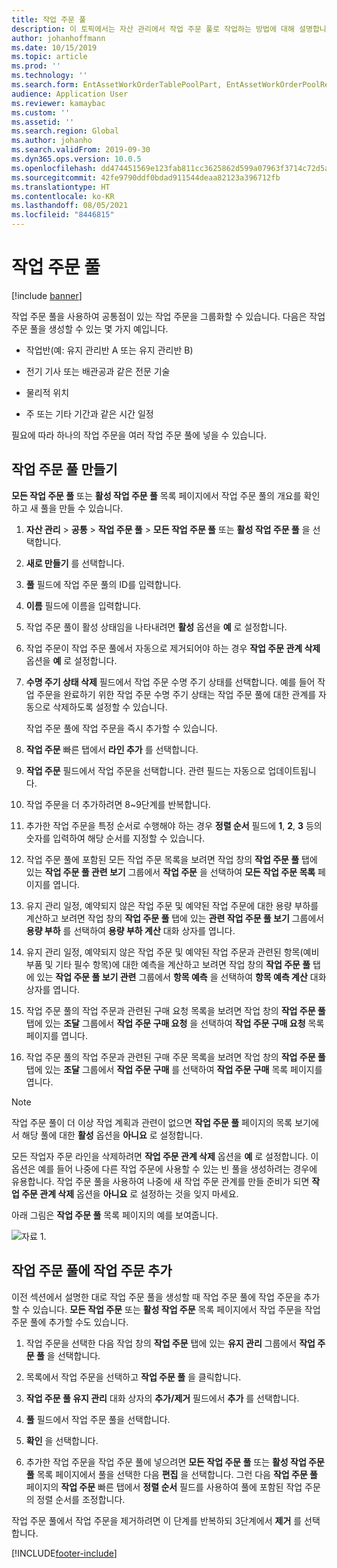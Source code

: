 ```yaml
---
title: 작업 주문 풀
description: 이 토픽에서는 자산 관리에서 작업 주문 풀로 작업하는 방법에 대해 설명합니다.
author: johanhoffmann
ms.date: 10/15/2019
ms.topic: article
ms.prod: ''
ms.technology: ''
ms.search.form: EntAssetWorkOrderTablePoolPart, EntAssetWorkOrderPoolReferenceInfoPart, EntAssetWorkOrderPool, EntAssetWorkOrderPoolPreviewPart
audience: Application User
ms.reviewer: kamaybac
ms.custom: ''
ms.assetid: ''
ms.search.region: Global
ms.author: johanho
ms.search.validFrom: 2019-09-30
ms.dyn365.ops.version: 10.0.5
ms.openlocfilehash: dd474451569e123fab811cc3625862d599a07963f3714c72d5a724ffd052983e
ms.sourcegitcommit: 42fe9790ddf0bdad911544deaa82123a396712fb
ms.translationtype: HT
ms.contentlocale: ko-KR
ms.lasthandoff: 08/05/2021
ms.locfileid: "8446815"
---
```

# <a name="work-order-pools"></a>작업 주문 풀

[!include [banner](../../includes/banner.md)]


작업 주문 풀을 사용하여 공통점이 있는 작업 주문을 그룹화할 수 있습니다. 다음은 작업 주문 풀을 생성할 수 있는 몇 가지 예입니다.

- 작업반(예: 유지 관리반 A 또는 유지 관리반 B)  

- 전기 기사 또는 배관공과 같은 전문 기술  

- 물리적 위치  

- 주 또는 기타 기간과 같은 시간 일정  

필요에 따라 하나의 작업 주문을 여러 작업 주문 풀에 넣을 수 있습니다.


## <a name="create-a-work-order-pool"></a>작업 주문 풀 만들기

**모든 작업 주문 풀** 또는 **활성 작업 주문 풀** 목록 페이지에서 작업 주문 풀의 개요를 확인하고 새 풀을 만들 수 있습니다.

1. **자산 관리** > **공통** > **작업 주문 풀** > **모든 작업 주문 풀** 또는 **활성 작업 주문 풀** 을 선택합니다.

2. **새로 만들기** 를 선택합니다.

3. **풀** 필드에 작업 주문 풀의 ID를 입력합니다.

4. **이름** 필드에 이름을 입력합니다.

5. 작업 주문 풀이 활성 상태임을 나타내려면 **활성** 옵션을 **예** 로 설정합니다.

6. 작업 주문이 작업 주문 풀에서 자동으로 제거되어야 하는 경우 **작업 주문 관계 삭제** 옵션을 **예** 로 설정합니다.

7. **수명 주기 상태 삭제** 필드에서 작업 주문 수명 주기 상태를 선택합니다. 예를 들어 작업 주문을 완료하기 위한 작업 주문 수명 주기 상태는 작업 주문 풀에 대한 관계를 자동으로 삭제하도록 설정할 수 있습니다.

    작업 주문 풀에 작업 주문을 즉시 추가할 수 있습니다.

8. **작업 주문** 빠른 탭에서 **라인 추가** 를 선택합니다.

9. **작업 주문** 필드에서 작업 주문을 선택합니다. 관련 필드는 자동으로 업데이트됩니다.

10. 작업 주문을 더 추가하려면 8~9단계를 반복합니다.

11. 추가한 작업 주문을 특정 순서로 수행해야 하는 경우 **정렬 순서** 필드에 **1**, **2**, **3** 등의 숫자를 입력하여 해당 순서를 지정할 수 있습니다.

12. 작업 주문 풀에 포함된 모든 작업 주문 목록을 보려면 작업 창의 **작업 주문 풀** 탭에 있는 **작업 주문 풀 관련 보기** 그룹에서 **작업 주문** 을 선택하여 **모든 작업 주문 목록** 페이지를 엽니다.

13. 유지 관리 일정, 예약되지 않은 작업 주문 및 예약된 작업 주문에 대한 용량 부하를 계산하고 보려면 작업 창의 **작업 주문 풀** 탭에 있는 **관련 작업 주문 풀 보기** 그룹에서 **용량 부하** 를 선택하여 **용량 부하 계산** 대화 상자를 엽니다.

14. 유지 관리 일정, 예약되지 않은 작업 주문 및 예약된 작업 주문과 관련된 항목(예비 부품 및 기타 필수 항목)에 대한 예측을 계산하고 보려면 작업 창의 **작업 주문 풀** 탭에 있는 **작업 주문 풀 보기 관련** 그룹에서 **항목 예측** 을 선택하여 **항목 예측 계산** 대화 상자를 엽니다.

15. 작업 주문 풀의 작업 주문과 관련된 구매 요청 목록을 보려면 작업 창의 **작업 주문 풀** 탭에 있는 **조달** 그룹에서 **작업 주문 구매 요청** 을 선택하여 **작업 주문 구매 요청** 목록 페이지를 엽니다.

16. 작업 주문 풀의 작업 주문과 관련된 구매 주문 목록을 보려면 작업 창의 **작업 주문 풀** 탭에 있는 **조달** 그룹에서 **작업 주문 구매** 를 선택하여 **작업 주문 구매** 목록 페이지를 엽니다.

>[!NOTE]
>작업 주문 풀이 더 이상 작업 계획과 관련이 없으면 **작업 주문 풀** 페이지의 목록 보기에서 해당 풀에 대한 **활성** 옵션을 **아니요** 로 설정합니다.

모든 작업자 주문 라인을 삭제하려면 **작업 주문 관계 삭제** 옵션을 **예** 로 설정합니다. 이 옵션은 예를 들어 나중에 다른 작업 주문에 사용할 수 있는 빈 풀을 생성하려는 경우에 유용합니다. 작업 주문 풀을 사용하여 나중에 새 작업 주문 관계를 만들 준비가 되면 **작업 주문 관계 삭제** 옵션을 **아니요** 로 설정하는 것을 잊지 마세요.

아래 그림은 **작업 주문 풀** 목록 페이지의 예를 보여줍니다.

![자료 1.](media/22-work-orders.png)


## <a name="add-a-work-order-to-a-work-order-pool"></a>작업 주문 풀에 작업 주문 추가

이전 섹션에서 설명한 대로 작업 주문 풀을 생성할 때 작업 주문 풀에 작업 주문을 추가할 수 있습니다. **모든 작업 주문** 또는 **활성 작업 주문** 목록 페이지에서 작업 주문을 작업 주문 풀에 추가할 수도 있습니다.

1. 작업 주문을 선택한 다음 작업 창의 **작업 주문** 탭에 있는 **유지 관리** 그룹에서 **작업 주문 풀** 을 선택합니다.

2. 목록에서 작업 주문을 선택하고 **작업 주문 풀** 을 클릭합니다.

3. **작업 주문 풀 유지 관리** 대화 상자의 **추가/제거** 필드에서 **추가** 를 선택합니다.

4. **풀** 필드에서 작업 주문 풀을 선택합니다.

5. **확인** 을 선택합니다.

6. 추가한 작업 주문을 작업 주문 풀에 넣으려면 **모든 작업 주문 풀** 또는 **활성 작업 주문 풀** 목록 페이지에서 풀을 선택한 다음 **편집** 을 선택합니다. 그런 다음 **작업 주문 풀** 페이지의 **작업 주문** 빠른 탭에서 **정렬 순서** 필드를 사용하여 풀에 포함된 작업 주문의 정렬 순서를 조정합니다.

작업 주문 풀에서 작업 주문을 제거하려면 이 단계를 반복하되 3단계에서 **제거** 를 선택합니다.



[!INCLUDE[footer-include](../../../includes/footer-banner.md)]